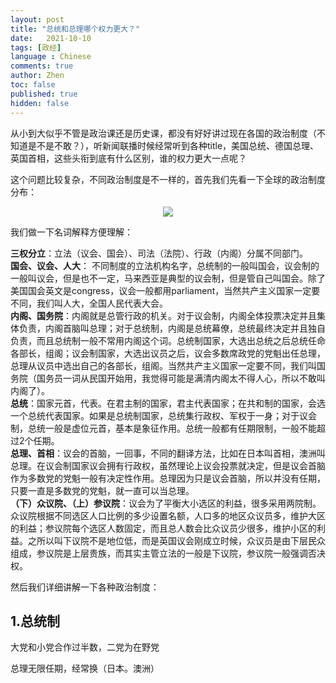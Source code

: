 ```yaml
---
layout: post
title: "总统和总理哪个权力更大？"
date:   2021-10-10
tags: [政经]
language : Chinese
comments: true
author: Zhen
toc: false
published: true
hidden: false
---
```

从小到大似乎不管是政治课还是历史课，都没有好好讲过现在各国的政治制度（不知道是不是不敢？），听新闻联播时候经常听到各种title，美国总统、德国总理、英国首相，这些头衔到底有什么区别，谁的权力更大一点呢？

这个问题比较复杂，不同政治制度是不一样的，首先我们先看一下全球的政治制度分布：
<p align="center"> <img src="{{ site.imageurl }}/全世界政权.png"> </p> 

我们做一下名词解释方便理解：

**三权分立**：立法（议会、国会）、司法（法院）、行政（内阁）分属不同部门。   
**国会、议会、人大**： 不同制度的立法机构名字，总统制的一般叫国会，议会制的一般叫议会，但是也不一定，马来西亚是典型的议会制，但是管自己叫国会。除了美国国会英文是congress，议会一般都用parliament，当然共产主义国家一定要不同，我们叫人大，全国人民代表大会。   
**内阁、国务院**：内阁就是总管行政的机关。对于议会制，内阁全体投票决定并且集体负责，内阁首脑叫总理；对于总统制，内阁是总统幕僚，总统最终决定并且独自负责，而且总统制一般不常用内阁这个词。总统制国家，大选出总统之后总统任命各部长，组阁；议会制国家，大选出议员之后，议会多数席政党的党魁出任总理，总理从议员中选出自己的各部长，组阁。当然共产主义国家一定要不同，我们叫国务院（国务员一词从民国开始用，我觉得可能是满清内阁太不得人心，所以不敢叫内阁了）。   
**总统**：国家元首，代表。在君主制的国家，君主代表国家；在共和制的国家，会选一个总统代表国家。如果是总统制国家，总统集行政权、军权于一身；对于议会制，总统一般是虚位元首，基本是象征作用。总统一般都有任期限制，一般不能超过2个任期。   
**总理、首相**：议会的首脑，一回事，不同的翻译方法，比如在日本叫首相，澳洲叫总理。在议会制国家议会拥有行政权，虽然理论上议会投票就决定，但是议会首脑作为多数党的党魁一般有决定性作用。总理因为只是议会首脑，所以并没有任期，只要一直是多数党的党魁，就一直可以当总理。   
**（下）众议院、（上）参议院**：议会为了平衡大小选区的利益，很多采用两院制。众议院根据不同选区人口比例的多少设置名额，人口多的地区众议员多，维护大区的利益；参议院每个选区人数固定，而且总人数会比众议员少很多，维护小区的利益。之所以叫下议院不是地位低，而是英国议会刚成立时候，众议员是由下层民众组成，参议院是上层贵族，而其实主管立法的一般是下议院，参议院一般强调否决权。

然后我们详细讲解一下各种政治制度：

## 1.总统制





大党和小党合作过半数，二党为在野党


总理无限任期，经常换（日本。澳洲）
<!--stackedit_data:
eyJoaXN0b3J5IjpbLTEwOTE2OTUwODQsMjc2MTAzNjMzLDE0Mj
k0NDkzODgsLTUzNzIxODY5LDE2NDczMzg1NDksMjEwNTE2Mjkw
Nyw5OTMzNDcwMDIsLTg0MzA0ODk3NCwyMDE0ODU0MDA4LC0xNT
k0NTMzOTA2XX0=
-->
